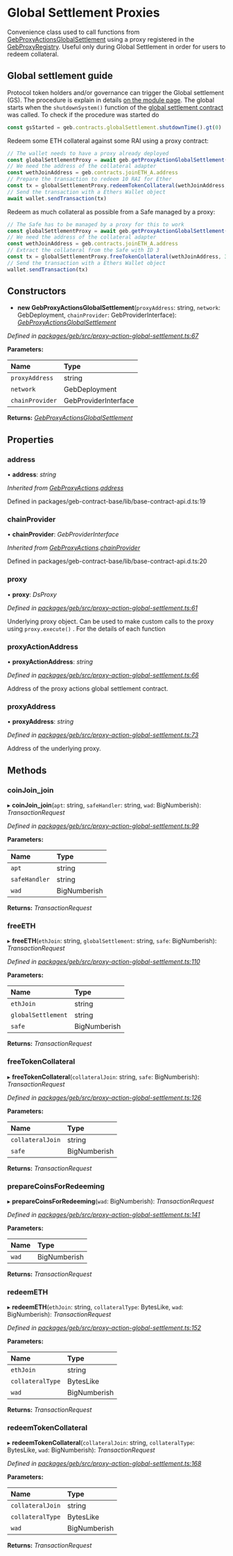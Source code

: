 # Global Settlement Proxies

Convenience class used to call functions from [GebProxyActionsGlobalSettlement](https://github.com/reflexer-labs/geb-proxy-actions/blob/master/src/GebProxyActions.sol) using a proxy registered in the [GebProxyRegistry](https://github.com/reflexer-labs/geb-proxy-registry/blob/master/src/GebProxyRegistry.sol). Useful only during Global Settlement in order for users to redeem collateral.

## Global settlement guide

Protocol token holders and/or governance can trigger the Global settlement \(GS\). The procedure is explain in details [on the module page](https://docs.reflexer.finance/system-contracts/shutdown-module/global-settlement#the-shutdown-mechanism-9-crucial-steps). The global starts when the `shutdownSystem()` function of the [global settlement contract](https://github.com/reflexer-labs/geb/blob/38665149f953e14ab19a41f577e42f8f0b565226/src/GlobalSettlement.sol#L254) was called. To check if the procedure was started do

```typescript
const gsStarted = geb.contracts.globalSettlement.shutdownTime().gt(0)
```

Redeem some ETH collateral against some RAI using a proxy contract:

```typescript
// The wallet needs to have a proxy already deployed
const globalSettlementProxy = await geb.getProxyActionGlobalSettlement(wallet.address)
// We need the address of the collateral adapter
const wethJoinAddress = geb.contracts.joinETH_A.address
// Prepare the transaction to redeem 10 RAI for Ether
const tx = globalSettlementProxy.redeemTokenCollateral(wethJoinAddress, ETH_A, WAD.mul(10))
// Send the transaction with a Ethers Wallet object
await wallet.sendTransaction(tx)
```

Redeem as much collateral as possible from a Safe managed by a proxy:

```typescript
// The Safe has to be managed by a proxy for this to work
const globalSettlementProxy = await geb.getProxyActionGlobalSettlement(wallet.address)
// We need the address of the collateral adapter
const wethJoinAddress = geb.contracts.joinETH_A.address
// Extract the collateral from the Safe with ID 3
const tx = globalSettlementProxy.freeTokenCollateral(wethJoinAddress, 3)
// Send the transaction with a Ethers Wallet object
wallet.sendTransaction(tx)
```

## Constructors

+ **new GebProxyActionsGlobalSettlement**\(`proxyAddress`: string, `network`: GebDeployment, `chainProvider`: GebProviderInterface\): [_GebProxyActionsGlobalSettlement_](https://github.com/reflexer-labs/geb-docs/tree/8624124cfd838eadb6c0c97ac7666b00cd8ee4de/geb-js/gebproxyactionsglobalsettlement.md)

_Defined in_ [_packages/geb/src/proxy-action-global-settlement.ts:67_](https://github.com/reflexer-labs/geb.js/blob/8d65e6e/packages/geb/src/proxy-action-global-settlement.ts#L67)

**Parameters:**

| Name | Type |
| :--- | :--- |
| `proxyAddress` | string |
| `network` | GebDeployment |
| `chainProvider` | GebProviderInterface |

**Returns:** [_GebProxyActionsGlobalSettlement_](https://github.com/reflexer-labs/geb-docs/tree/8624124cfd838eadb6c0c97ac7666b00cd8ee4de/geb-js/gebproxyactionsglobalsettlement.md)

## Properties

### address

• **address**: _string_

_Inherited from_ [_GebProxyActions_](https://github.com/reflexer-labs/geb-docs/tree/8624124cfd838eadb6c0c97ac7666b00cd8ee4de/geb-js/gebproxyactions.md)_._[_address_](https://github.com/reflexer-labs/geb-docs/tree/8624124cfd838eadb6c0c97ac7666b00cd8ee4de/geb-js/gebproxyactions.md#address)

Defined in packages/geb-contract-base/lib/base-contract-api.d.ts:19

### chainProvider

• **chainProvider**: _GebProviderInterface_

_Inherited from_ [_GebProxyActions_](https://github.com/reflexer-labs/geb-docs/tree/8624124cfd838eadb6c0c97ac7666b00cd8ee4de/geb-js/gebproxyactions.md)_._[_chainProvider_](https://github.com/reflexer-labs/geb-docs/tree/8624124cfd838eadb6c0c97ac7666b00cd8ee4de/geb-js/gebproxyactions.md#chainprovider)

Defined in packages/geb-contract-base/lib/base-contract-api.d.ts:20

### proxy

• **proxy**: _DsProxy_

_Defined in_ [_packages/geb/src/proxy-action-global-settlement.ts:61_](https://github.com/reflexer-labs/geb.js/blob/8d65e6e/packages/geb/src/proxy-action-global-settlement.ts#L61)

Underlying proxy object. Can be used to make custom calls to the proxy using `proxy.execute()` . For the details of each function

### proxyActionAddress

• **proxyActionAddress**: _string_

_Defined in_ [_packages/geb/src/proxy-action-global-settlement.ts:66_](https://github.com/reflexer-labs/geb.js/blob/8d65e6e/packages/geb/src/proxy-action-global-settlement.ts#L66)

Address of the proxy actions global settlement contract.

### proxyAddress

• **proxyAddress**: _string_

_Defined in_ [_packages/geb/src/proxy-action-global-settlement.ts:73_](https://github.com/reflexer-labs/geb.js/blob/8d65e6e/packages/geb/src/proxy-action-global-settlement.ts#L73)

Address of the underlying proxy.

## Methods

### coinJoin\_join

▸ **coinJoin\_join**\(`apt`: string, `safeHandler`: string, `wad`: BigNumberish\): _TransactionRequest_

_Defined in_ [_packages/geb/src/proxy-action-global-settlement.ts:99_](https://github.com/reflexer-labs/geb.js/blob/8d65e6e/packages/geb/src/proxy-action-global-settlement.ts#L99)

**Parameters:**

| Name | Type |
| :--- | :--- |
| `apt` | string |
| `safeHandler` | string |
| `wad` | BigNumberish |

**Returns:** _TransactionRequest_

### freeETH

▸ **freeETH**\(`ethJoin`: string, `globalSettlement`: string, `safe`: BigNumberish\): _TransactionRequest_

_Defined in_ [_packages/geb/src/proxy-action-global-settlement.ts:110_](https://github.com/reflexer-labs/geb.js/blob/8d65e6e/packages/geb/src/proxy-action-global-settlement.ts#L110)

**Parameters:**

| Name | Type |
| :--- | :--- |
| `ethJoin` | string |
| `globalSettlement` | string |
| `safe` | BigNumberish |

**Returns:** _TransactionRequest_

### freeTokenCollateral

▸ **freeTokenCollateral**\(`collateralJoin`: string, `safe`: BigNumberish\): _TransactionRequest_

_Defined in_ [_packages/geb/src/proxy-action-global-settlement.ts:126_](https://github.com/reflexer-labs/geb.js/blob/8d65e6e/packages/geb/src/proxy-action-global-settlement.ts#L126)

**Parameters:**

| Name | Type |
| :--- | :--- |
| `collateralJoin` | string |
| `safe` | BigNumberish |

**Returns:** _TransactionRequest_

### prepareCoinsForRedeeming

▸ **prepareCoinsForRedeeming**\(`wad`: BigNumberish\): _TransactionRequest_

_Defined in_ [_packages/geb/src/proxy-action-global-settlement.ts:141_](https://github.com/reflexer-labs/geb.js/blob/8d65e6e/packages/geb/src/proxy-action-global-settlement.ts#L141)

**Parameters:**

| Name | Type |
| :--- | :--- |
| `wad` | BigNumberish |

**Returns:** _TransactionRequest_

### redeemETH

▸ **redeemETH**\(`ethJoin`: string, `collateralType`: BytesLike, `wad`: BigNumberish\): _TransactionRequest_

_Defined in_ [_packages/geb/src/proxy-action-global-settlement.ts:152_](https://github.com/reflexer-labs/geb.js/blob/8d65e6e/packages/geb/src/proxy-action-global-settlement.ts#L152)

**Parameters:**

| Name | Type |
| :--- | :--- |
| `ethJoin` | string |
| `collateralType` | BytesLike |
| `wad` | BigNumberish |

**Returns:** _TransactionRequest_

### redeemTokenCollateral

▸ **redeemTokenCollateral**\(`collateralJoin`: string, `collateralType`: BytesLike, `wad`: BigNumberish\): _TransactionRequest_

_Defined in_ [_packages/geb/src/proxy-action-global-settlement.ts:168_](https://github.com/reflexer-labs/geb.js/blob/8d65e6e/packages/geb/src/proxy-action-global-settlement.ts#L168)

**Parameters:**

| Name | Type |
| :--- | :--- |
| `collateralJoin` | string |
| `collateralType` | BytesLike |
| `wad` | BigNumberish |

**Returns:** _TransactionRequest_

